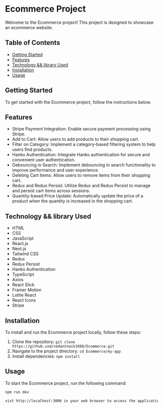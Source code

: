 # Ecommerce Project

Welcome to the Ecommerce project! This project is designed to showcase an ecommerce website.

## Table of Contents

- [Getting Started](#getting-started)
- [Features](#features)
- [Technology && library Used](#technology--library-used)
- [Installation](#installation)
- [Usage](#usage)

## Getting Started

To get started with the Ecommerce project, follow the instructions below.

## Features

- Stripe Payment Integration: Enable secure payment processing using Stripe.
- Add to Cart: Allow users to add products to their shopping cart.
- Filter on Category: Implement a category-based filtering system to help users find products.
- Hanko Authentication: Integrate Hanko authentication for secure and convenient user authentication.
- Debouncing in Search: Implement debouncing in search functionality to improve performance and user experience.
- Deleting Cart Items: Allow users to remove items from their shopping cart.
- Redux and Redux Persist: Utilize Redux and Redux Persist to manage and persist cart items across sessions.
- Quantity-based Price Update: Automatically update the price of a product when the quantity is increased in the shopping cart.

## Technology && library Used

- HTML
- CSS
- JavaScript
- React.js
- Next.js
- Tailwind CSS
- Redux
- Redux Persist
- Hanko Authentication
- TypeScript
- Axios
- React Slick
- Framer Motion
- Lottie React
- React Icons
- Stripe

## Installation

To install and run the Ecommerce project locally, follow these steps:

1. Clone the repository: `git clone https://github.com/vedantnaik1008/Ecommerce.git`
2. Navigate to the project directory: `cd Ecommerce/my-app`
3. Install dependencies: `npm install`

## Usage

To start the Ecommerce project, run the following command:

```bash
npm run dev

vist http://localhost:3000 in your web browser to access the application.


